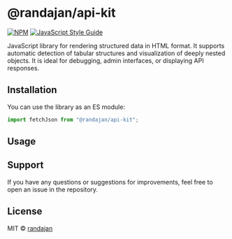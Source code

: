 # @randajan/api-kit

[![NPM](https://img.shields.io/npm/v/@randajan/api-kit.svg)](https://www.npmjs.com/package/@randajan/api-kit) [![JavaScript Style Guide](https://img.shields.io/badge/code_style-standard-brightgreen.svg)](https://standardjs.com)

JavaScript library for rendering structured data in HTML format. It supports automatic detection of tabular structures and visualization of deeply nested objects. It is ideal for debugging, admin interfaces, or displaying API responses.

## Installation

You can use the library as an ES module:

```javascript
import fetchJson from "@randajan/api-kit";
```

## Usage



## Support

If you have any questions or suggestions for improvements, feel free to open an issue in the repository.


## License

MIT © [randajan](https://github.com/randajan)
